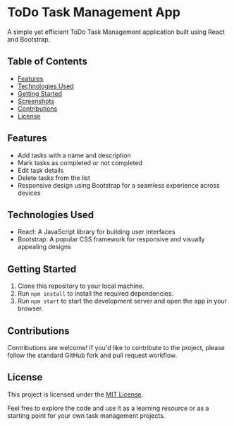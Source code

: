 # ToDo Task Management App

A simple yet efficient ToDo Task Management application built using React and Bootstrap.


## Table of Contents

- [Features](#features)
- [Technologies Used](#technologies-used)
- [Getting Started](#getting-started)
- [Screenshots](#screenshots)
- [Contributions](#contributions)
- [License](#license)


## Features

- Add tasks with a name and description
- Mark tasks as completed or not completed
- Edit task details
- Delete tasks from the list
- Responsive design using Bootstrap for a seamless experience across devices


## Technologies Used

- React: A JavaScript library for building user interfaces
- Bootstrap: A popular CSS framework for responsive and visually appealing designs

## Getting Started

1. Clone this repository to your local machine.
2. Run `npm install` to install the required dependencies.
3. Run `npm start` to start the development server and open the app in your browser.



## Contributions

Contributions are welcome! If you'd like to contribute to the project, please follow the standard GitHub fork and pull request workflow.

## License

This project is licensed under the [MIT License](/LICENSE).


Feel free to explore the code and use it as a learning resource or as a starting point for your own task management projects.

